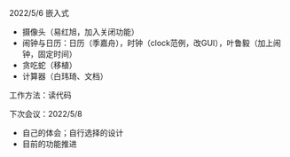2022/5/6 嵌入式

- 摄像头（易红旭，加入关闭功能）
- 闹钟与日历：日历（季嘉舟），时钟（clock范例，改GUI），叶鲁毅（加上闹钟，固定时间）
- 贪吃蛇（移植）
- 计算器（白玮琦、文档）

工作方法：读代码

下次会议：2022/5/8

- 自己的体会；自行选择的设计
- 目前的功能推进



